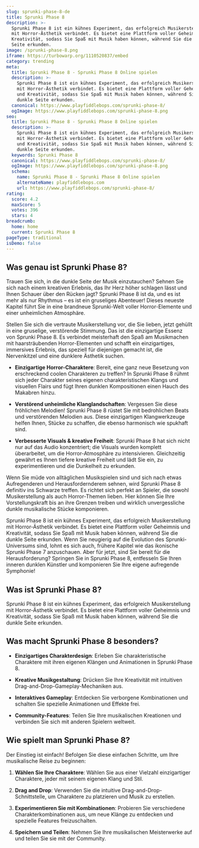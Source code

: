 ```yaml
---
slug: sprunki-phase-8-de
title: Sprunki Phase 8
description: >-
  Sprunki Phase 8 ist ein kühnes Experiment, das erfolgreich Musikerstellung
  mit Horror-Ästhetik verbindet. Es bietet eine Plattform voller Geheimnis und
  Kreativität, sodass Sie Spaß mit Musik haben können, während Sie die dunkle
  Seite erkunden.
image: /sprunki-phase-8.png
iframe: https://turbowarp.org/1110520837/embed
category: trending
meta:
  title: Sprunki Phase 8 - Sprunki Phase 8 Online spielen
  description: >-
    Sprunki Phase 8 ist ein kühnes Experiment, das erfolgreich Musikerstellung
    mit Horror-Ästhetik verbindet. Es bietet eine Plattform voller Geheimnis
    und Kreativität, sodass Sie Spaß mit Musik haben können, während Sie die
    dunkle Seite erkunden.
  canonical: https://www.playfiddlebops.com/sprunki-phase-8/
  ogImage: https://www.playfiddlebops.com/sprunki-phase-8.png
seo:
  title: Sprunki Phase 8 - Sprunki Phase 8 Online spielen
  description: >-
    Sprunki Phase 8 ist ein kühnes Experiment, das erfolgreich Musikerstellung
    mit Horror-Ästhetik verbindet. Es bietet eine Plattform voller Geheimnis
    und Kreativität, sodass Sie Spaß mit Musik haben können, während Sie die
    dunkle Seite erkunden.
  keywords: Sprunki Phase 8
  canonical: https://www.playfiddlebops.com/sprunki-phase-8/
  ogImage: https://www.playfiddlebops.com/sprunki-phase-8.png
  schema:
    name: Sprunki Phase 8 - Sprunki Phase 8 Online spielen
    alternateName: playfiddlebops.com
    url: https://www.playfiddlebops.com/sprunki-phase-8/
rating:
  score: 4.2
  maxScore: 5
  votes: 396
  stars: 4
breadcrumb:
  home: home
  current: Sprunki Phase 8
pageType: traditional
isDemo: false
---
```


## Was genau ist Sprunki Phase 8?

Trauen Sie sich, in die dunkle Seite der Musik einzutauchen? Sehnen Sie sich nach einem kreativen Erlebnis, das Ihr Herz höher schlagen lässt und Ihnen Schauer über den Rücken jagt? Sprunki Phase 8 ist da, und es ist mehr als nur Rhythmus – es ist ein gruseliges Abenteuer! Dieses neueste Kapitel führt Sie in eine brandneue Sprunki-Welt voller Horror-Elemente und einer unheimlichen Atmosphäre.

Stellen Sie sich die vertraute Musikerstellung vor, die Sie lieben, jetzt gehüllt in eine gruselige, verstörende Stimmung. Das ist die einzigartige Essenz von Sprunki Phase 8. Es verbindet meisterhaft den Spaß am Musikmachen mit haarsträubenden Horror-Elementen und schafft ein einzigartiges, immersives Erlebnis, das speziell für diejenigen gemacht ist, die Nervenkitzel und eine dunklere Ästhetik suchen.

- **Einzigartige Horror-Charaktere**: Bereit, eine ganz neue Besetzung von erschreckend coolen Charakteren zu treffen? In Sprunki Phase 8 rühmt sich jeder Charakter seines eigenen charakteristischen Klangs und visuellen Flairs und fügt Ihren dunklen Kompositionen einen Hauch des Makabren hinzu.

- **Verstörend unheimliche Klanglandschaften**: Vergessen Sie diese fröhlichen Melodien! Sprunki Phase 8 rüstet Sie mit bedrohlichen Beats und verstörenden Melodien aus. Diese einzigartigen Klangwerkzeuge helfen Ihnen, Stücke zu schaffen, die ebenso harmonisch wie spukhaft sind.

- **Verbesserte Visuals & kreative Freiheit**: Sprunki Phase 8 hat sich nicht nur auf das Audio konzentriert; die Visuals wurden komplett überarbeitet, um die Horror-Atmosphäre zu intensivieren. Gleichzeitig gewährt es Ihnen tiefere kreative Freiheit und lädt Sie ein, zu experimentieren und die Dunkelheit zu erkunden.

Wenn Sie müde von alltäglichen Musikspielen sind und sich nach etwas Aufregenderen und Herausfordernderem sehnen, wird Sprunki Phase 8 definitiv ins Schwarze treffen. Es richtet sich perfekt an Spieler, die sowohl Musikerstellung als auch Horror-Themen lieben. Hier können Sie Ihre Vorstellungskraft bis an ihre Grenzen treiben und wirklich unvergessliche dunkle musikalische Stücke komponieren.

Sprunki Phase 8 ist ein kühnes Experiment, das erfolgreich Musikerstellung mit Horror-Ästhetik verbindet. Es bietet eine Plattform voller Geheimnis und Kreativität, sodass Sie Spaß mit Musik haben können, während Sie die dunkle Seite erkunden. Wenn Sie neugierig auf die Evolution des Sprunki-Universums sind, lohnt es sich auch, frühere Kapitel wie das ikonische Sprunki Phase 7 anzuschauen. Aber für jetzt, sind Sie bereit für die Herausforderung? Springen Sie in Sprunki Phase 8, entfesseln Sie Ihren inneren dunklen Künstler und komponieren Sie Ihre eigene aufregende Symphonie!

## Was ist Sprunki Phase 8?

Sprunki Phase 8 ist ein kühnes Experiment, das erfolgreich Musikerstellung mit Horror-Ästhetik verbindet. Es bietet eine Plattform voller Geheimnis und Kreativität, sodass Sie Spaß mit Musik haben können, während Sie die dunkle Seite erkunden.

## Was macht Sprunki Phase 8 besonders?

- **Einzigartiges Charakterdesign**: Erleben Sie charakteristische Charaktere mit ihren eigenen Klängen und Animationen in Sprunki Phase 8.

- **Kreative Musikgestaltung**: Drücken Sie Ihre Kreativität mit intuitiven Drag-and-Drop-Gameplay-Mechaniken aus.

- **Interaktives Gameplay**: Entdecken Sie verborgene Kombinationen und schalten Sie spezielle Animationen und Effekte frei.

- **Community-Features**: Teilen Sie Ihre musikalischen Kreationen und verbinden Sie sich mit anderen Spielern weltweit.

## Wie spielt man Sprunki Phase 8?

Der Einstieg ist einfach! Befolgen Sie diese einfachen Schritte, um Ihre musikalische Reise zu beginnen:

1. **Wählen Sie Ihre Charaktere**: Wählen Sie aus einer Vielzahl einzigartiger Charaktere, jeder mit seinem eigenen Klang und Stil.

1. **Drag and Drop**: Verwenden Sie die intuitive Drag-and-Drop-Schnittstelle, um Charaktere zu platzieren und Musik zu erstellen.

1. **Experimentieren Sie mit Kombinationen**: Probieren Sie verschiedene Charakterkombinationen aus, um neue Klänge zu entdecken und spezielle Features freizuschalten.

1. **Speichern und Teilen**: Nehmen Sie Ihre musikalischen Meisterwerke auf und teilen Sie sie mit der Community.